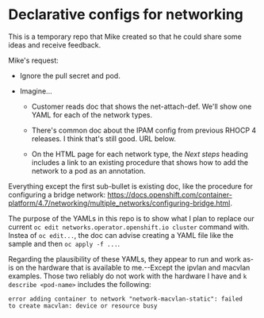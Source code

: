 # Declarative configs for networking

This is a temporary repo that Mike created so that he could share some ideas and
receive feedback.

Mike's request:

- Ignore the pull secret and pod.

- Imagine...

  - Customer reads doc that shows the net-attach-def. We'll show one YAML for
    each of the network types.

  - There's common doc about the IPAM config from previous RHOCP 4 releases. I
    think that's still good. URL below.

  - On the HTML page for each network type, the _Next steps_ heading includes a
    link to an existing procedure that shows how to add the network to a pod as
    an annotation.

Everything except the first sub-bullet is existing doc, like the procedure for
configuring a bridge network:
<https://docs.openshift.com/container-platform/4.7/networking/multiple_networks/configuring-bridge.html>.

The purpose of the YAMLs in this repo is to show what I plan to replace our
current `oc edit networks.operator.openshift.io cluster` command with. Instea of
`oc edit...`, the doc can advise creating a YAML file like the sample and then
`oc apply -f ...`.

Regarding the plausibility of these YAMLs, they appear to run and work as-is on
the hardware that is available to me.--Except the ipvlan and macvlan examples.
Those two reliably do not work with the hardware I have and
`k describe <pod-name>` includes the following:

```text
error adding container to network "network-macvlan-static": failed
to create macvlan: device or resource busy
```
